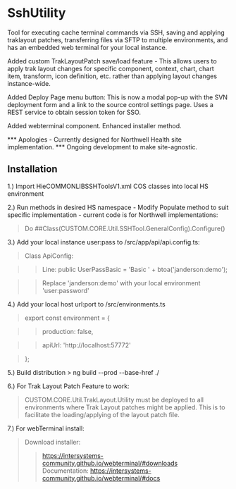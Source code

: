 # SshUtility
Tool for executing cache terminal commands via SSH, saving and applying traklayout patches, transferring files via SFTP to multiple environments, and has an embedded web terminal for your local instance.

Added custom TrakLayoutPatch save/load feature - This allows users to apply trak layout changes for specific component, context, chart, chart item, transform, icon definition, etc. rather than applying layout changes instance-wide.

Added Deploy Page menu button: This is now a modal pop-up with the SVN deployment form and a link to the source control settings page. Uses a REST service to obtain session token for SSO.

Added webterminal component. Enhanced installer method. 

*** Apologies - Currently designed for Northwell Health site implementation.
***             Ongoing development to make site-agnostic.

## Installation
1.) Import HieCOMMONLIBSSHToolsV1.xml COS classes into local HS environment

2.) Run methods in desired HS namespace - Modify Populate method to suit specific implementation - current code is for Northwell implementations: 
  > Do ##Class(CUSTOM.CORE.Util.SSHTool.GeneralConfig).Configure() 

3.) Add your local instance user:pass to /src/app/api/api.config.ts:
  > Class ApiConfig:
  
  > > Line: public UserPassBasic = 'Basic ' + btoa('janderson:demo');
  
  > > Replace 'janderson:demo' with your local environment 'user:password'

4.) Add your local host url:port to /src/environments.ts
  > export const environment = {
  
  > > production: false,
  
  > > apiUrl: 'http://localhost:57772'
  
  > };

5.) Build distribution
	>  ng build --prod --base-href ./
	
6.) For Trak Layout Patch Feature to work:
  > CUSTOM.CORE.Util.TrakLayout.Utility must be deployed to all environments where Trak Layout patches might be applied. This is to facilitate the loading/applying of the layout patch file.

7.) For webTerminal install: 
  > Download installer:
  > > https://intersystems-community.github.io/webterminal/#downloads   
  > Documentation:
  > > https://intersystems-community.github.io/webterminal/#docs
